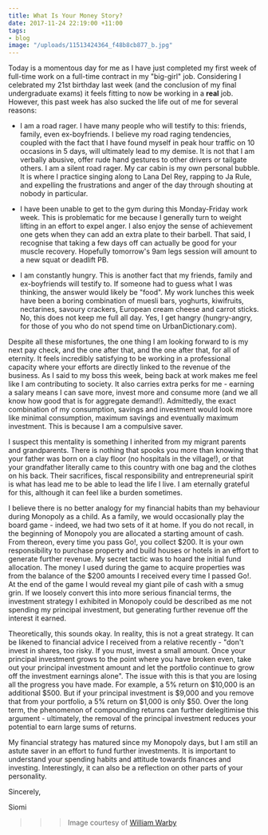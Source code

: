 ```yaml
---
title: What Is Your Money Story?
date: 2017-11-24 22:19:00 +11:00
tags:
- blog
image: "/uploads/11513424364_f48b8cb877_b.jpg"
---
```


Today is a momentous day for me as I have just completed my first week of full-time work on a full-time contract in my "big-girl" job. Considering I celebrated my 21st birthday last week (and the conclusion of my final undergraduate exams) it feels fitting to now be working in a **real** job. However, this past week has also sucked the life out of me for several reasons:

* I am a road rager. I have many people who will testify to this: friends, family, even ex-boyfriends. I believe my road raging tendencies, coupled with the fact that I have found myself in peak hour traffic on 10 occasions in 5 days, will ultimately lead to my demise. It is not that I am verbally abusive, offer rude hand gestures to other drivers or tailgate others. I am a silent road rager. My car cabin is my own personal bubble. It is where I practice singing along to Lana Del Rey, rapping to Ja Rule, and expelling the frustrations and anger of the day through shouting at nobody in particular.

* I have been unable to get to the gym during this Monday-Friday work week. This is problematic for me because I generally turn to weight lifting in an effort to expel anger. I also enjoy the sense of achievement one gets when they can add an extra plate to their barbell. That said, I recognise that taking a few days off can actually be good for your muscle recovery. Hopefully tomorrow's 9am legs session will amount to a new squat or deadlift PB.

* I am constantly hungry. This is another fact that my friends, family and ex-boyfriends will testify to. If someone had to guess what I was thinking, the answer would likely be "food". My work lunches this week have been a boring combination of muesli bars, yoghurts, kiwifruits, nectarines, savoury crackers, European cream cheese and carrot sticks. No, this does not keep me full all day. Yes, I get hangry (hungry-angry, for those of you who do not spend time on UrbanDictionary.com).

Despite all these misfortunes, the one thing I am looking forward to is my next pay check, and the one after that, and the one after that, for all of eternity. It feels incredibly satisfying to be working in a professional capacity where your efforts are directly linked to the revenue of the business. As I said to my boss this week, being back at work makes me feel like I am contributing to society. It also carries extra perks for me - earning a salary means I can save more, invest more and consume more (and we all know how good that is for aggregate demand!). Admittedly, the exact combination of my consumption, savings and investment would look more like minimal consumption, maximum savings and eventually maximum investment. This is because I am a compulsive saver.

I suspect this mentality is something I inherited from my migrant parents and grandparents. There is nothing that spooks you more than knowing that your father was born on a clay floor (no hospitals in the village!), or that your grandfather literally came to this country with one bag and the clothes on his back. Their sacrifices, fiscal responsibility and entrepreneurial spirit is what has lead me to be able to lead the life I live. I am eternally grateful for this, although it can feel like a burden sometimes.

I believe there is no better analogy for my financial habits than my behaviour during Monopoly as a child. As a family, we would occasionally play the board game - indeed, we had two sets of it at home. If you do not recall, in the beginning of Monopoly you are allocated a starting amount of cash. From thereon, every time you pass Go!, you collect $200. It is your own responsibility to purchase property and build houses or hotels in an effort to generate further revenue. My secret tactic was to hoard the initial fund allocation. The money I used during the game to acquire properties was from the balance of the $200 amounts I received every time I passed Go!. At the end of the game I would reveal my giant pile of cash with a smug grin. If we loosely convert this into more serious financial terms, the investment strategy I exhibited in Monopoly could be described as me not spending my principal investment, but generating further revenue off the interest it earned.

Theoretically, this sounds okay. In reality, this is not a great strategy. It can be likened to financial advice I received from a relative recently - "don't invest in shares, too risky. If you must, invest a small amount. Once your principal investment grows to the point where you have broken even, take out your principal investment amount and let the portfolio continue to grow off the investment earnings alone". The issue with this is that you are losing all the progress you have made. For example, a 5% return on $10,000 is an additional $500. But if your principal investment is $9,000 and you remove that from your portfolio, a 5% return on $1,000 is only $50. Over the long term, the phenomenon of compounding returns can further delegitimise this argument - ultimately, the removal of the principal investment reduces your potential to earn large sums of returns.

My financial strategy has matured since my Monopoly days, but I am still an astute saver in an effort to fund further investments. It is important to understand your spending habits and attitude towards finances and investing. Interestingly, it can also be a reflection on other parts of your personality.

Sincerely,

Siomi

>>>Image courtesy of [William Warby](https://www.flickr.com/photos/wwarby/11513424364)